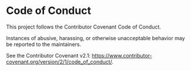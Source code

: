 # Code of Conduct

This project follows the Contributor Covenant Code of Conduct.

Instances of abusive, harassing, or otherwise unacceptable behavior may be reported to the
maintainers.

See the Contributor Covenant v2.1:
<https://www.contributor-covenant.org/version/2/1/code_of_conduct/>.
